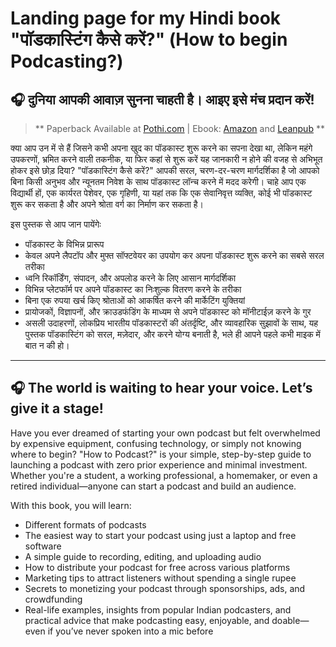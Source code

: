 # Landing page for my Hindi book "पॉडकास्टिंग कैसे करें?" (How to begin Podcasting?)

## 🎧 दुनिया आपकी आवाज़ सुनना चाहती है। आइए इसे मंच प्रदान करें!
> ** Paperback Available at [Pothi.com](https://store.pothi.com/book/debashish-chakrabarty-%E0%A4%AA%E0%A5%89%E0%A4%A1%E0%A4%95%E0%A4%BE%E0%A4%B8%E0%A5%8D%E0%A4%9F%E0%A4%BF%E0%A4%82%E0%A4%97-%E0%A4%95%E0%A5%88%E0%A4%B8%E0%A5%87-%E0%A4%95%E0%A4%B0%E0%A5%87%E0%A4%82/) | Ebook: [Amazon](https://www.amazon.in/dp/B0F7HVDVHD) and [Leanpub](https://podcasting-guide.netlify.app/#) **

क्या आप उन में से हैं जिसने कभी अपना खुद का पॉडकास्ट शुरू करने का सपना देखा था, लेकिन महंगे उपकरणों, भ्रमित करने वाली तकनीक, या फिर कहां से शुरू करें यह जानकारी न होने की वजह से अभिभूत होकर इसे छोड़ दिया? "पॉडकास्टिंग कैसे करें?" आपकी सरल, चरण-दर-चरण मार्गदर्शिका है जो आपको बिना किसी अनुभव और न्यूनतम निवेश के साथ पॉडकास्ट लॉन्च करने में मदद करेगी। चाहे आप एक विद्यार्थी हों, एक कार्यरत पेशेवर, एक गृहिणी, या यहां तक कि एक सेवानिवृत्त व्यक्ति, कोई भी पॉडकास्ट शुरू कर सकता है और अपने श्रोता वर्ग का निर्माण कर सकता है। 

इस पुस्तक से आप जान पायेंगेः
* पॉडकास्ट के विभिन्न प्रारूप 
* केवल अपने लैपटॉप और मुफ्त सॉफ्टवेयर का उपयोग कर अपना पॉडकास्ट शुरू करने का सबसे सरल तरीका
* ध्वनि रिकॉर्डिंग, संपादन, और अपलोड करने के लिए आसान मार्गदर्शिका
* विभिन्न प्लेटफॉर्म पर अपने पॉडकास्ट का निःशुल्क वितरण करने के तरीका
* बिना एक रुपया खर्च किए श्रोताओं को आकर्षित करने की मार्केटिंग युक्तियां
* प्रायोजकों, विज्ञापनों, और क्राउडफंडिंग के माध्यम से अपने पॉडकास्ट को मॉनीटाईज़ करने के गुर
* असली उदाहरणों, लोकप्रिय भारतीय पॉडकास्टरों की अंतर्दृष्टि, और व्यावहारिक सुझावों के साथ, यह पुस्तक पॉडकास्टिंग को सरल, मज़ेदार, और करने योग्य बनाती है, भले ही आपने पहले कभी माइक में बात न की हो।

***

## 🎧 The world is waiting to hear your voice. Let’s give it a stage!

Have you ever dreamed of starting your own podcast but felt overwhelmed by expensive equipment, confusing technology, or simply not knowing where to begin? "How to Podcast?" is your simple, step-by-step guide to launching a podcast with zero prior experience and minimal investment. Whether you're a student, a working professional, a homemaker, or even a retired individual—anyone can start a podcast and build an audience.

With this book, you will learn:
* Different formats of podcasts
* The easiest way to start your podcast using just a laptop and free software
* A simple guide to recording, editing, and uploading audio
* How to distribute your podcast for free across various platforms
* Marketing tips to attract listeners without spending a single rupee
* Secrets to monetizing your podcast through sponsorships, ads, and crowdfunding
* Real-life examples, insights from popular Indian podcasters, and practical advice that make podcasting easy, enjoyable, and doable—even if you’ve never spoken into a mic before